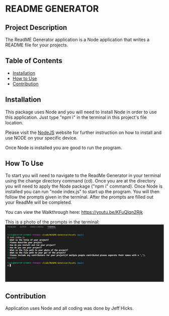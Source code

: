 # README GENERATOR 

## Project Description
The ReadME Generator application is a Node application that writes a README file for your projects. 

## Table of Contents
- [Installation](#installation)
- [How to Use](#howtouse)
- [Contribution](#contribution)

## Installation
This package uses Node and you will need to install Node in order to use this application. Just type "npm i" in the terminal in this project's file location. 

 Please visit the [NodeJS](https://nodejs.dev/learn/how-to-install-nodejs) website for further instruction on how to install and use NODE on your specific device. 

Once Node is installed you are good to run the program. 
        
## How To Use
To start you will need to navigate to the ReadMe Generator in your terminal using the change directory command (cd). Once you are at the directory you will need to apply the Node package ("npm i" command). Once Node is installed you can run "node index.js" to start up the program. You will then follow the prompts given in the terminal. After the prompts are filled out your ReadMe will be completed. 

You can view the Walkthrough here: https://youtu.be/KFuQlqn2Rjk

This is a photo of the prompts in the terminal:
![Alt Text](ReadMeGeneratorPhoto.PNG)
        
## Contribution
Application uses Node and all coding was done by Jeff Hicks. 
